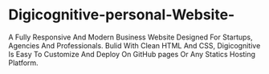 # Digicognitive-personal-Website-
A Fully Responsive And Modern Business Website Designed For Startups, Agencies And Professionals. Bulid With Clean HTML And CSS, Digicognitive Is Easy To Customize And Deploy On GitHub pages Or Any Statics Hosting Platform. 
